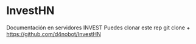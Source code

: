 # InvestHN
Documentación en servidores INVEST
Puedes clonar este rep git clone + https://github.com/d4nobot/InvestHN 

